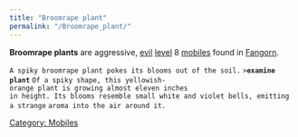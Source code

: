 ```yaml
---
title: "Broomrape plant"
permalink: "/Broomrape_plant/"
---
```


**Broomrape plants** are aggressive, [evil](evil "wikilink")
[level](level "wikilink") 8 [mobiles](mobile "wikilink") found in
[Fangorn](Fangorn "wikilink").

`A spiky broomrape plant pokes its blooms out of the soil.`
`>`**`examine plant`**
`Of a spiky shape, this yellowish-orange plant is growing almost eleven inches`
`in height. Its blooms resemble small white and violet bells, emitting a strange`
`aroma into the air around it.`

[Category: Mobiles](Category:_Mobiles "wikilink")
